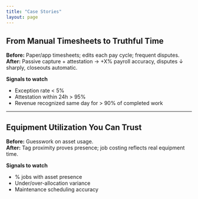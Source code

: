 ```yaml
---
title: "Case Stories"
layout: page
---
```


## From Manual Timesheets to Truthful Time
**Before:** Paper/app timesheets; edits each pay cycle; frequent disputes.  
**After:** Passive capture + attestation → +X% payroll accuracy, disputes ↓ sharply, closeouts automatic.

**Signals to watch**
- Exception rate < 5%
- Attestation within 24h > 95%
- Revenue recognized same day for > 90% of completed work

---

## Equipment Utilization You Can Trust
**Before:** Guesswork on asset usage.  
**After:** Tag proximity proves presence; job costing reflects real equipment time.

**Signals to watch**
- % jobs with asset presence
- Under/over-allocation variance
- Maintenance scheduling accuracy
